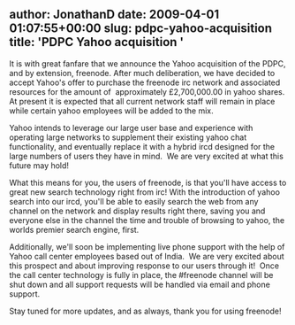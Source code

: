 author: JonathanD
date: 2009-04-01 01:07:55+00:00
slug: pdpc-yahoo-acquisition
title: 'PDPC Yahoo acquisition '
---

It is with great fanfare that we announce the Yahoo acquisition of the PDPC, and by extension, freenode. After much deliberation, we have decided to accept Yahoo's offer to purchase the freenode irc network and associated resources for the amount of  approximately £2,700,000.00 in yahoo shares.  At present it is expected that all current network staff will remain in place while certain yahoo employees will be added to the mix.

Yahoo intends to leverage our large user base and experience with operating large networks to supplement their existing yahoo chat functionality, and eventually replace it with a hybrid ircd designed for the large numbers of users they have in mind.  We are very excited at what this future may hold!

What this means for you, the users of freenode, is that you'll have access to great new search technology right from irc! With the introduction of yahoo search into our ircd, you'll be able to easily search the web from any channel on the network and display results right there, saving you and everyone else in the channel the time and trouble of browsing to yahoo, the worlds premier search engine, first.

Additionally, we'll soon be implementing live phone support with the help of Yahoo call center employees based out of India.  We are very excited about this prospect and about improving response to our users through it!  Once the call center technology is fully in place, the #freenode channel will be shut down and all support requests will be handled via email and phone support.

Stay tuned for more updates, and as always, thank you for using freenode!
